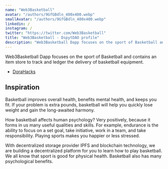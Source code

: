 ```yaml
---
name: "Web3Basketball"
avatar: "/authors/9GfGBdln_400x400.webp"
smallAvatar: "/authors/9GfGBdln_400x400.webp"
linkedin: /
instagram: /
twitter: "https://twitter.com/Web3Basketball"
title: "Web3Basketball - DspytDAO profile"
description: "Web3Basketball Dapp focuses on the sport of Basketball and contains an item store to track and ledger the delivery of basketball equipment."
---
```


Web3Basketball Dapp focuses on the sport of Basketball and contains an item store to track and ledger the delivery of basketball equipment.

- [DoraHacks](https://dorahacks.io/buidl/3798)

## Inspiration

Basketball improves overall health, benefits mental health, and keeps you fit. If your problem is extra pounds, basketball will help you quickly lose weight and gain the long-awaited harmony.

How basketball affects human psychology? Very positively, because it forms in us many useful qualities and skills. For example, endurance is the ability to focus on a set goal, take initiative, work in a team, and take responsibility. Playing sports makes you happier or less stressed.

With decentralized storage provider IPFS and blockchain technology, we are building a decentralized platform for you to learn how to play basketball. We all know that sport is good for physical health. Basketball also has many psychological benefits.
